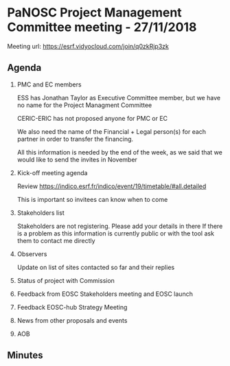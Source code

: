 PaNOSC Project Management Committee meeting - 27/11/2018
========================================================

Meeting url: https://esrf.vidyocloud.com/join/q0zkRjp3zk

Agenda
------
1. PMC and EC members

    ESS has Jonathan Taylor as Executive Committee member, but we have no name for the Project Managment Committee
    
    CERIC-ERIC has not proposed anyone for PMC or EC
    
    We also need the name of the Financial + Legal person(s) for each partner in order to transfer the financing.
    
    All this information is needed by the end of the week, as we said that we would like to send the invites in November

2. Kick-off meeting agenda

    Review https://indico.esrf.fr/indico/event/19/timetable/#all.detailed
    
    This is important so invitees can know when to come

3. Stakeholders list

    Stakeholders are not registering. Please add your details in there
        If there is a problem as this information is currently public or with the tool ask them to contact me directly

4. Observers

    Update on list of sites contacted so far and their replies

5. Status of project with Commission

6. Feedback from EOSC Stakeholders meeting and EOSC launch

7. Feedback EOSC-hub Strategy Meeting 

8. News from other proposals and events

9. AOB

Minutes
-------


